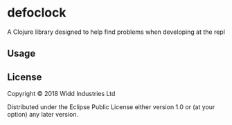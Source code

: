 # defoclock

A Clojure library designed to help find problems when developing at the repl

## Usage


## License

Copyright © 2018 Widd Industries Ltd

Distributed under the Eclipse Public License either version 1.0 or (at
your option) any later version.
